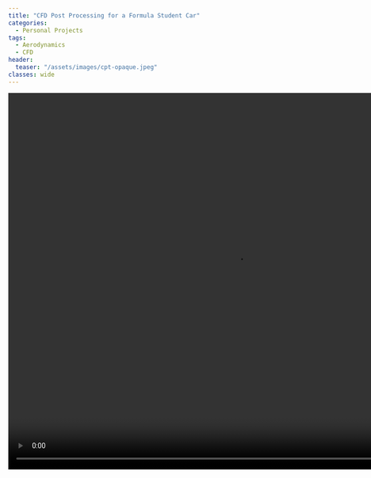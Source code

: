 ```yaml
---
title: "CFD Post Processing for a Formula Student Car"
categories:
  - Personal Projects
tags:
  - Aerodynamics
  - CFD
header:
  teaser: "/assets/images/cpt-opaque.jpeg"
classes: wide
---
```


<video width="920" height="760" autoplay="autoplay" loop="loop" controls muted>
  <source src="/assets/videos/cpt-opaque.mp4" type="video/mp4">
</video>
